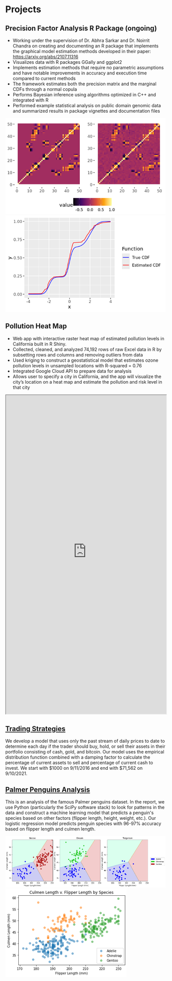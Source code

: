 # Projects

## Precision Factor Analysis R Package (ongoing)
* Working under the supervision of Dr. Abhra Sarkar and Dr. Noirrit Chandra on creating and documenting an R package that
implements the graphical model estimation methods developed in their paper:
https://arxiv.org/abs/2107.11316
* Visualizes data with R packages GGally and ggplot2
* Implements estimation methods that require no parametric assumptions and have notable improvements in accuracy and execution time compared to current methods
* The framework estimates both the precision matrix and the marginal CDFs through a normal copula
* Performs Bayesian inference using algorithms optimized in C++ and integrated with R
* Performed example statistical analysis on public domain genomic data and summarized results in
package vignettes and documentation files

![](/images/PrecFact_precision_matrices.png)
![](/images/PrecFact_recovered_CDF.png)

## Pollution Heat Map
* Web app with interactive raster heat map of estimated pollution levels in California built in R Shiny.
* Collected, cleaned, and analyzed 74,192 rows of raw Excel data in R by subsetting rows and columns
and removing outliers from data
* Used kriging to construct a geostatistical model that estimates ozone pollution levels in unsampled
locations with R-squared = 0.76
* Integrated Google Cloud API to prepare data for analysis
* Allows user to specify a city in California, and the app will visualize the city’s location on a heat map
and estimate the pollution and risk level in that city

<iframe width="100%" height="1000px" src="https://rainbowschubert.shinyapps.io/Pollution_Heat_Map/"> </iframe>

## [Trading Strategies](https://github.com/alexandershih/Trading-Strategies)
We develop a model that uses only the past stream of daily prices to date to determine each day if the trader should buy, hold, or sell their assets in their portfolio consisting of cash, gold, and bitcoin. Our model uses the empirical distribution function combined with a damping factor to calculate the percentage of current assets to sell and percentage of current cash to invest. We start with $1000 on 9/11/2016 and end with $71,562 on 9/10/2021.

## [Palmer Penguins Analysis](https://github.com/rainbowschubert/Palmer-Penguins-Analysis)
This is an analysis of the famous Palmer penguins dataset. In the report, we use Python (particularly the SciPy software stack) to look for patterns in the data and construct a machine learning model that predicts a penguin's species based on other factors (flipper length, height, weight, etc.). Our logistic regression model predicts penguin species with 96-97% accuracy based on
flipper length and culmen length.

![](/images/logistic_regression.png)
![](/images/culmen_length_vs_flipper_length.png)

